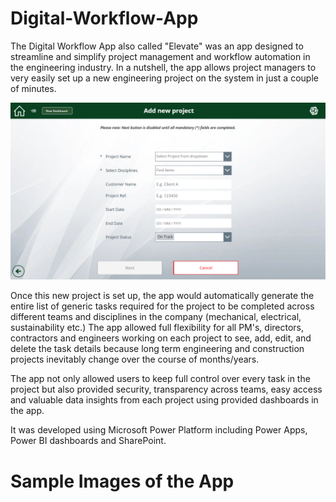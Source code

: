 # Digital-Workflow-App

The Digital Workflow App also called "Elevate" was an app designed to streamline and simplify project management and workflow automation in the engineering industry.
In a nutshell, the app allows project managers to very easily set up a new engineering project on the system in just a couple of minutes.

![](images/AddNewProjectScreen.png)

Once this new project is set up, the app would automatically generate the entire list of generic tasks required for the project to be completed across different teams and disciplines in the company (mechanical, electrical, sustainability etc.)
The app allowed full flexibility for all PM's, directors, contractors and engineers working on each project to see, add, edit, and delete the task details because long term engineering and construction projects inevitably change over the course of months/years.



The app not only allowed users to keep full control over every task in the project but also provided security, transparency across teams, easy access and valuable data insights from each project using provided dashboards in the app.



It was developed using Microsoft Power Platform including Power Apps, Power BI dashboards and SharePoint.

# Sample Images of the App

